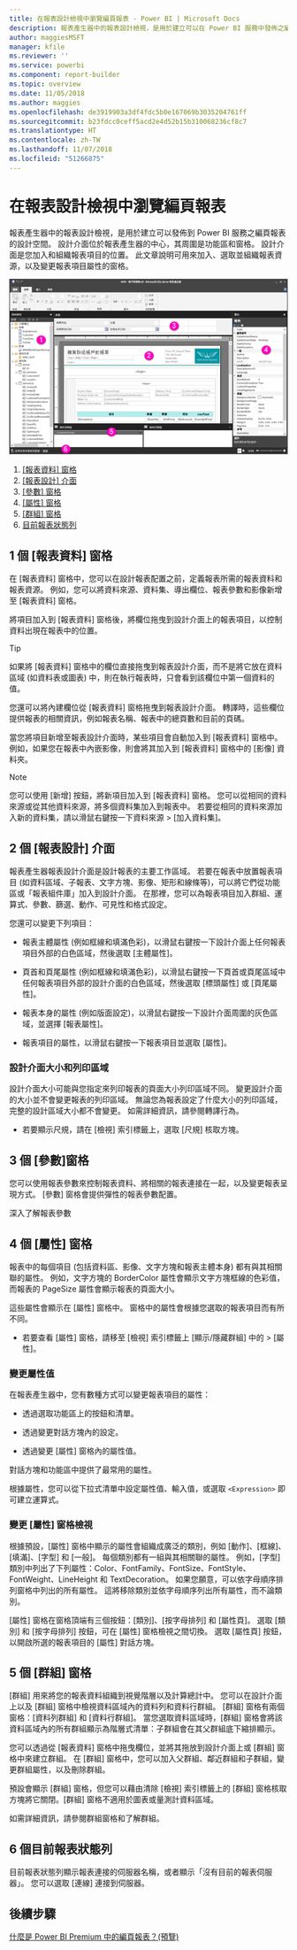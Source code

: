 ```yaml
---
title: 在報表設計檢視中瀏覽編頁報表 - Power BI | Microsoft Docs
description: 報表產生器中的報表設計檢視，是用於建立可以在 Power BI 服務中發佈之編頁報表的設計空間。
author: maggiesMSFT
manager: kfile
ms.reviewer: ''
ms.service: powerbi
ms.component: report-builder
ms.topic: overview
ms.date: 11/05/2018
ms.author: maggies
ms.openlocfilehash: de3919903a3df4fdc5b0e167069b3035204761ff
ms.sourcegitcommit: b23fdcc0ceff5acd2e4d52b15b310068236cf8c7
ms.translationtype: HT
ms.contentlocale: zh-TW
ms.lasthandoff: 11/07/2018
ms.locfileid: "51266875"
---
```

# <a name="getting-around-in-report-design-view-for-paginated-reports"></a>在報表設計檢視中瀏覽編頁報表

報表產生器中的報表設計檢視，是用於建立可以發佈到 Power BI 服務之編頁報表的設計空間。 設計介面位於報表產生器的中心，其周圍是功能區和窗格。 設計介面是您加入和組織報表項目的位置。 此文章說明可用來加入、選取並組織報表資源，以及變更報表項目屬性的窗格。  

![報表產生器報表設計檢視](media/paginated-reports-report-design-view/power-bi-paginated-report-design-view.png)

1.  [[報表資料] 窗格](#report-data-pane) 
2.  [[報表設計] 介面](#report-design-surface)  
3.  [[參數] 窗格](#parameters-pane) 
4.  [[屬性] 窗格](#properties-pane) 
5.  [[群組] 窗格](#grouping-pane) 
6.  [目前報表狀態列](#current-report-status-bar)  
  
## <a name="1-report-data-pane"></a>1 個 [報表資料] 窗格  
 在 [報表資料] 窗格中，您可以在設計報表配置之前，定義報表所需的報表資料和報表資源。 例如，您可以將資料來源、資料集、導出欄位、報表參數和影像新增至 [報表資料] 窗格。  
  
 將項目加入到 [報表資料] 窗格後，將欄位拖曳到設計介面上的報表項目，以控制資料出現在報表中的位置。  
  
> [!TIP]  
>  如果將 [報表資料] 窗格中的欄位直接拖曳到報表設計介面，而不是將它放在資料區域 (如資料表或圖表) 中，則在執行報表時，只會看到該欄位中第一個資料的值。  
  
 您還可以將內建欄位從 [報表資料] 窗格拖曳到報表設計介面。 轉譯時，這些欄位提供報表的相關資訊，例如報表名稱、報表中的總頁數和目前的頁碼。  
  
 當您將項目新增至報表設計介面時，某些項目會自動加入到 [報表資料] 窗格中。 例如，如果您在報表中內嵌影像，則會將其加入到 [報表資料] 窗格中的 [影像] 資料夾。  
  
> [!NOTE]  
>  您可以使用 [新增] 按鈕，將新項目加入到 [報表資料] 窗格。 您可以從相同的資料來源或從其他資料來源，將多個資料集加入到報表中。 若要從相同的資料來源加入新的資料集，請以滑鼠右鍵按一下資料來源 > [加入資料集]。  
  
## <a name="2-report-design-surface"></a>2 個 [報表設計] 介面  
 報表產生器報表設計介面是設計報表的主要工作區域。 若要在報表中放置報表項目 (如資料區域、子報表、文字方塊、影像、矩形和線條等)，可以將它們從功能區或「報表組件庫」加入到設計介面。 在那裡，您可以為報表項目加入群組、運算式、參數、篩選、動作、可見性和格式設定。  
  
 您還可以變更下列項目：  
  
-   報表主體屬性 (例如框線和填滿色彩)，以滑鼠右鍵按一下設計介面上任何報表項目外部的白色區域，然後選取 [主體屬性]。  
  
-   頁首和頁尾屬性 (例如框線和填滿色彩)，以滑鼠右鍵按一下頁首或頁尾區域中任何報表項目外部的設計介面的白色區域，然後選取 [標頭屬性] 或 [頁尾屬性]。  
  
-   報表本身的屬性 (例如版面設定)，以滑鼠右鍵按一下設計介面周圍的灰色區域，並選擇 [報表屬性]。  
  
-   報表項目的屬性，以滑鼠右鍵按一下報表項目並選取 [屬性]。  
  
### <a name="design-surface-size-and-print-area"></a>設計介面大小和列印區域  
設計介面大小可能與您指定來列印報表的頁面大小列印區域不同。 變更設計介面的大小並不會變更報表的列印區域。 無論您為報表設定了什麼大小的列印區域，完整的設計區域大小都不會變更。 如需詳細資訊，請參閱轉譯行為。 
  
- 若要顯示尺規，請在 [檢視] 索引標籤上，選取 [尺規] 核取方塊。  
  
## <a name="3-parameters-pane"></a>3 個 [參數]窗格  
 您可以使用報表參數來控制報表資料、將相關的報表連接在一起，以及變更報表呈現方式。 [參數] 窗格會提供彈性的報表參數配置。  
  
 深入了解報表參數   
  
## <a name="4-properties-pane"></a>4 個 [屬性] 窗格
 報表中的每個項目 (包括資料區、影像、文字方塊和報表主體本身) 都有與其相關聯的屬性。 例如，文字方塊的 BorderColor 屬性會顯示文字方塊框線的色彩值，而報表的 PageSize 屬性會顯示報表的頁面大小。  
  
 這些屬性會顯示在 [屬性] 窗格中。 窗格中的屬性會根據您選取的報表項目而有所不同。  
  
- 若要查看 [屬性] 窗格，請移至 [檢視] 索引標籤上 [顯示/隱藏群組] 中的 > [屬性]。  
  
### <a name="changing-property-values"></a>變更屬性值  
 在報表產生器中，您有數種方式可以變更報表項目的屬性：  
  
-   透過選取功能區上的按鈕和清單。  
  
-   透過變更對話方塊內的設定。  
  
-   透過變更 [屬性] 窗格內的屬性值。  
  
 對話方塊和功能區中提供了最常用的屬性。  
  
 根據屬性，您可以從下拉式清單中設定屬性值、輸入值，或選取 `<Expression>` 即可建立運算式。  
  
### <a name="changing-the-properties-pane-view"></a>變更 [屬性] 窗格檢視  
 根據預設，[屬性] 窗格中顯示的屬性會組織成廣泛的類別，例如 [動作]、[框線]、[填滿]、[字型] 和 [一般]。 每個類別都有一組與其相關聯的屬性。 例如，[字型] 類別中列出了下列屬性：Color、FontFamily、FontSize、FontStyle、FontWeight、LineHeight 和 TextDecoration。 如果您願意，可以依字母順序排列窗格中列出的所有屬性。 這將移除類別並依字母順序列出所有屬性，而不論類別。  
  
 [屬性] 窗格在窗格頂端有三個按鈕：[類別]、[按字母排列] 和 [屬性頁]。 選取 [類別] 和 [按字母排列] 按鈕，可在 [屬性] 窗格檢視之間切換。 選取 [屬性頁] 按鈕，以開啟所選的報表項目的 [屬性] 對話方塊。  
  
  
## <a name="5-grouping-pane"></a>5 個 [群組] 窗格

 [群組] 用來將您的報表資料組織到視覺階層以及計算總計中。 您可以在設計介面上以及 [群組] 窗格中檢視資料區域內的資料列和資料行群組。 [群組] 窗格有兩個窗格：[資料列群組] 和 [資料行群組]。 當您選取資料區域時，[群組] 窗格會將該資料區域內的所有群組顯示為階層式清單：子群組會在其父群組底下縮排顯示。  
  
 您可以透過從 [報表資料] 窗格中拖曳欄位，並將其拖放到設計介面上或 [群組] 窗格中來建立群組。 在 [群組] 窗格中，您可以加入父群組、鄰近群組和子群組，變更群組屬性，以及刪除群組。  
  
 預設會顯示 [群組] 窗格，但您可以藉由清除 [檢視] 索引標籤上的 [群組] 窗格核取方塊將它關閉。[群組] 窗格不適用於圖表或量測計資料區域。  
  
 如需詳細資訊，請參閱群組窗格和了解群組。  
  
## <a name="6-current-report-status-bar"></a>6 個目前報表狀態列

目前報表狀態列顯示報表連接的伺服器名稱，或者顯示「沒有目前的報表伺服器」。 您可以選取 [連線] 連接到伺服器。

## <a name="next-steps"></a>後續步驟

[什麼是 Power BI Premium 中的編頁報表？(預覽)](paginated-reports-report-builder-power-bi.md) 

  
  

